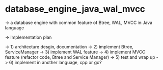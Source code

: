 <h1>database_engine_java_wal_mvcc</h1>

-> a database engine with common feature of Btree, WAL, MVCC in Java language

-> Implementation plan

->  1) architecture desgin, documentation
->  2) implement Btree, ServiceManager
->  3) implement WAL feature
->  4) implement MVCC feature (refactor code, Btree and Service Manager)
->  5) test and wrap up
->  6) implement in another language,  cpp or go?

